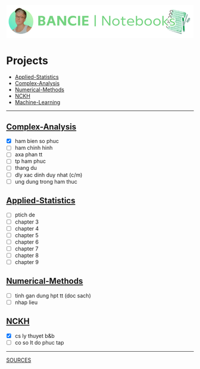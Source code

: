 <a href="https://web.facebook.com/ngchibangg?__cft__[0]=AZUZx_Pe8u4-tiSh77gJQ1HR1YJ7SNb7CqCvr0Hkf8oO69J2fwebFyWGl9r68Kg3WmgWsUa-RCwdT2HzRTdCC8WW45Gtx_wO4AjBJKgfcLuIG94XDOYjlqq7SbS4q4D-KTjM8_CR_GQ5ZkeG7cliEFmlX6VyeDFxH5Jo8ubWPIg60g&__tn__=-]C%2CP-R" target="_blank">
  <picture>
    <source media="(prefers-color-scheme: dark)" srcset="https://github.com/Bancie/notebook.maths/blob/900df04cbf2cc92e53be20c0243b25c1a3060722/Ba%CC%89n%20sao%20cu%CC%89a%20BANCIE.png" style="max-width: 100%; width: 400px; margin-bottom: 20px">
    <p align="center"> 
    <img alt="Bancie logo" src="https://github.com/Bancie/notebook.maths/blob/900df04cbf2cc92e53be20c0243b25c1a3060722/Ba%CC%89n%20sao%20cu%CC%89a%20BANCIE.png" width="600px">
    </p>
  </picture>
</a>
<h3></h3>

# Projects
- [Applied-Statistics](https://github.com/Bancie/notebook.maths/blob/main/Applied-Statistics/as.ipynb)
- [Complex-Analysis](https://github.com/Bancie/notebook.maths/blob/main/Complex-Analysis/ca.ipynb)
- [Numerical-Methods](https://github.com/Bancie/notebook.maths/blob/main/Numerical-Methods/nm.ipynb)
- [NCKH](https://github.com/Bancie/notebook.maths/blob/main/NCKH/nckh.ipynb)
- [Machine-Learning](https://github.com/Bancie/notebook.maths/blob/main/Machine-Learning/ml.ipynb)
---
## [Complex-Analysis](https://github.com/Bancie/notebook.maths/blob/main/Complex-Analysis/ca.ipynb)
- [x] ham bien so phuc
- [ ] ham chinh hinh
- [ ] axa phan tt
- [ ] tp ham phuc
- [ ] thang du
- [ ] dly xac dinh duy nhat (c/m)
- [ ] ung dung trong ham thuc
## [Applied-Statistics](https://github.com/Bancie/notebook.maths/blob/main/Applied-Statistics/as.ipynb)
- [ ] ptich de
- [ ] chapter 3
- [ ] chapter 4
- [ ] chapter 5
- [ ] chapter 6
- [ ] chapter 7
- [ ] chapter 8
- [ ] chapter 9
## [Numerical-Methods](https://github.com/Bancie/notebook.maths/blob/main/Numerical-Methods/nm.ipynb)
- [ ] tinh gan dung hpt tt (doc sach)
- [ ] nhap lieu
## [NCKH](https://github.com/Bancie/notebook.maths/blob/main/NCKH/nckh.ipynb)
- [x] cs ly thuyet b&b
- [ ] co so lt do phuc tap
---
[SOURCES](https://drive.google.com/drive/u/1/folders/1HARdf9ZS6k-OPniwOIoeQKNms1sTe28c)
